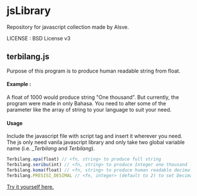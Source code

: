 # jsLibrary
Repository for javascript collection made by Alsve.

LICENSE : BSD License v3

## terbilang.js
Purpose of this program is to produce human readable string from float.

#### Example :
A float of 1000 would produce string "One thousand". But currently, the program were made in only Bahasa. You need to alter some of the parameter like the array of string to your language to suit your need.

#### Usage
Include the javascript file with script tag and insert it wherever you need. The js only need vanila javascript library and only take two global variable name (i.e. _\_Terbilang_ and _Terbilang_).

```javascript 
Terbilang.apa(float) // <fn, string> to produce full string
Terbilang.seribu(int) // <fn, string> to produce Integer one thousand less to human readable string.
Terbilang.koma(float) // <fn, string> to produce human readable decimal string.
Terbilang.PRESISI_DESIMAL // <fn, integer> (default to 2) to set Decimal precision.
```
[Try it yourself here.](https://jsbin.com/qovava/2/edit?html,output)
